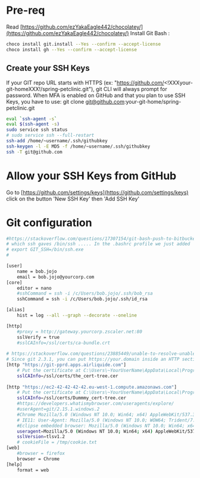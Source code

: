 # Pre-req

Read [https://github.com/ezYakaEagle442/chocolatey/](https://github.com/ezYakaEagle442/chocolatey/)
Install Git Bash :

```sh
choco install git.install --Yes --confirm --accept-license
choco install gh --Yes --confirm --accept-license

```


## Create your SSH Keys

If your GIT repo URL starts with HTTPS (ex: "https://github.com/<!XXXyour-git-homeXXX!/spring-petclinic.git"), git CLI will always prompt for password. 
When MFA is enabled on GitHub and that you plan to use SSH Keys, you have to use: git clone git@github.com:your-git-home/spring-petclinic.git

```sh
eval `ssh-agent -s`
eval $(ssh-agent -s) 
sudo service ssh status
# sudo service ssh --full-restart
ssh-add /home/~username/.ssh/githubkey
ssh-keygen -l -E MD5 -f /home/~username/.ssh/githubkey
ssh -T git@github.com
```

# Allow your SSH Keys from GitHub

Go to [https://github.com/settings/keys](https://github.com/settings/keys) click on the button 'New SSH Key' then 'Add SSH Key'

# Git configuration

```sh
#https://stackoverflow.com/questions/17307154/git-bash-push-to-bitbucket-ignores-ssh-key
# which ssh gaves /bin/ssh ..... In the .bashrc profile we just added
# export GIT_SSH=/bin/ssh.exe
#

[user]
	name = bob.jojo
	email = bob.jojo@yourcorp.com
[core]
	editor = nano
	#sshCommand = ssh -i /c/Users/bob.jojo/.ssh/bob_rsa
	sshCommand = ssh -i /c/Users/bob.jojo/.ssh/id_rsa

[alias]
	hist = log --all --graph --decorate --oneline

[http]
	#proxy = http://gateway.yourcorp.zscaler.net:80
	sslVerify = true
	#sslCAInfo=/ssl/certs/ca-bundle.crt
	
# https://stackoverflow.com/questions/23885449/unable-to-resolve-unable-to-get-local-issuer-certificate-using-git-on-windows
# Since git 2.3.1, you can put https://your.domain inside an HTTP section to indicate the following certificate is only for this domain.
[http "https://git-pprd.apps.airliquide.com"]
	# Put the certificate at C:\Users\~YourUserName\AppData\Local\Programs\Git\mingw64\ssl\certs
	sslCAInfo=/ssl/certs/the_cert-tree.cer
	
[http "https://ec2-42-42-42-42.eu-west-1.compute.amazonaws.com"]
	# Put the certificate at C:\Users\~YourUserName\AppData\Local\Programs\Git\mingw64\ssl\certs
	sslCAInfo=/ssl/certs/Dummmy_cert-tree.cer
	#https://developers.whatismybrowser.com/useragents/explore/
	#userAgent=git/2.15.1.windows.2
	#Chrome Mozilla/5.0 (Windows NT 10.0; Win64; x64) AppleWebKit/537.36 (KHTML, like Gecko) Chrome/67.0.3396.99 Safari/537.36
    # IE11: User-Agent: Mozilla/5.0 (Windows NT 10.0; WOW64; Trident/7.0; rv:11.0) like Gecko
	#Eclipse embedded browser: Mozilla/5.0 (Windows NT 10.0; Win64; x64; Trident/7.0; rv:11.0) like Gecko
	useragent=Mozilla/5.0 (Windows NT 10.0; Win64; x64) AppleWebKit/537.36 (KHTML, like Gecko) Chrome/67.0.3396.99 Safari/537.36
	sslVersion=tlsv1.2
	# cookieFile = /tmp/cookie.txt
[web]
	#browser = firefox
	browser = Chrome
[help]
	format = web

```



